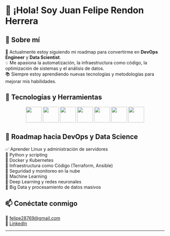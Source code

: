 # 👋 ¡Hola! Soy Juan Felipe Rendon Herrera  

## 🚀 Sobre mí  
🎯 Actualmente estoy siguiendo mi roadmap para convertirme en **DevOps Engineer** y **Data Scientist**.  
💡 Me apasiona la automatización, la infraestructura como código, la optimización de sistemas y el análisis de datos.  
📚 Siempre estoy aprendiendo nuevas tecnologías y metodologías para mejorar mis habilidades.  

## 🔧 Tecnologías y Herramientas  
<p align="center">
  <img src="https://cdn.jsdelivr.net/gh/devicons/devicon/icons/python/python-original.svg" height="50"/>
  <img src="https://cdn.jsdelivr.net/gh/devicons/devicon/icons/mysql/mysql-original-wordmark.svg" height="50"/>
  <img src="https://cdn.jsdelivr.net/gh/devicons/devicon/icons/postgresql/postgresql-original.svg" height="50"/>
  <img src="https://cdn.jsdelivr.net/gh/devicons/devicon/icons/linux/linux-original.svg" height="50"/>
  <img src="https://cdn.jsdelivr.net/gh/devicons/devicon/icons/html5/html5-original.svg" height="50"/>
  <img src="https://cdn.jsdelivr.net/gh/devicons/devicon/icons/css3/css3-original.svg" height="50"/>
  <img src="https://cdn.jsdelivr.net/gh/devicons/devicon/icons/javascript/javascript-original.svg" height="50"/>
</p>

## 📌 Roadmap hacia DevOps y Data Science  
✅ Aprender Linux y administración de servidores  
🔹 Python y scripting  
🔹 Docker y Kubernetes  
🔹 Infraestructura como Código (Terraform, Ansible)  
🔹 Seguridad y monitoreo en la nube  
🔹 Machine Learning  
🔹 Deep Learning y redes neuronales  
🔹 Big Data y procesamiento de datos masivos  

## 📫 Conéctate conmigo  
📧 felipe28769@gmail.com  
💼 [LinkedIn](https://www.linkedin.com/in/juan-rendon-dev)  

---
